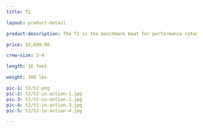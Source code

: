 ```yaml
---
title: T2

layout: product-detail

product-description: The T2 is the benchmark boat for performance rotomolded sailing. With its two-layer rotomolded polyethylene hulls, the T2 is the ideal boat to sail with the family, among friends or in clubs.

price: $3,699.00

crew-size: 3-4

length: 16 feet

weight: 388 lbs

pic-1: t2/t2.png
pic-2: t2/t2-in-action-1.jpg
pic-3: t2/t2-in-action-2.jpg
pic-4: t2/t2-in-action-3.jpg
pic-5: t2/t2-in-action-4.jpg

---
```


